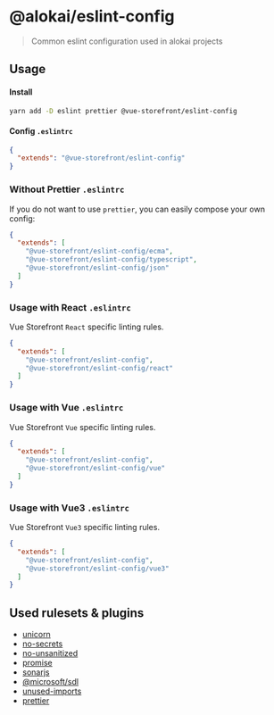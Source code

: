 # @alokai/eslint-config

> Common eslint configuration used in alokai projects

## Usage

#### Install

```bash
yarn add -D eslint prettier @vue-storefront/eslint-config
```

#### Config `.eslintrc`

```json
{
  "extends": "@vue-storefront/eslint-config"
}
```

### Without Prettier `.eslintrc`

If you do not want to use `prettier`, you can easily compose your own config:

```json
{
  "extends": [
    "@vue-storefront/eslint-config/ecma",
    "@vue-storefront/eslint-config/typescript",
    "@vue-storefront/eslint-config/json"
  ]
}
```

### Usage with React `.eslintrc`

Vue Storefront `React` specific linting rules.

```json
{
  "extends": [
    "@vue-storefront/eslint-config",
    "@vue-storefront/eslint-config/react"
  ]
}
```

### Usage with Vue `.eslintrc`

Vue Storefront `Vue` specific linting rules.

```json
{
  "extends": [
    "@vue-storefront/eslint-config",
    "@vue-storefront/eslint-config/vue"
  ]
}
```

### Usage with Vue3 `.eslintrc`

Vue Storefront `Vue3` specific linting rules.

```json
{
  "extends": [
    "@vue-storefront/eslint-config",
    "@vue-storefront/eslint-config/vue3"
  ]
}
```

## Used rulesets & plugins

- [unicorn](https://github.com/sindresorhus/eslint-plugin-unicorn)
- [no-secrets](https://github.com/nickdeis/eslint-plugin-no-secrets)
- [no-unsanitized](https://github.com/mozilla/eslint-plugin-no-unsanitized)
- [promise](https://github.com/eslint-community/eslint-plugin-promise)
- [sonarjs](https://github.com/SonarSource/eslint-plugin-sonarjs)
- [@microsoft/sdl](https://github.com/microsoft/eslint-plugin-sdl)
- [unused-imports](https://www.npmjs.com/package/eslint-plugin-unused-imports)
- [prettier](https://github.com/prettier/eslint-plugin-prettier)

